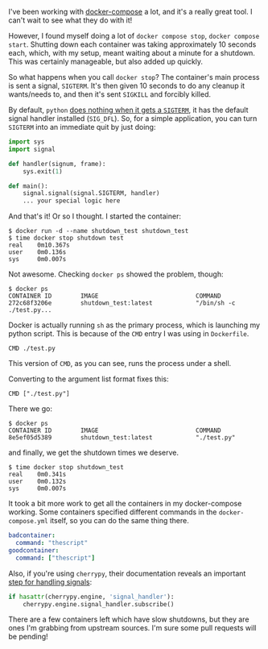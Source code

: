 <!-- 
.. title: Stopping Docker Containers in a hurry
.. slug: stopping-docker-containers-in-a-hurry
.. date: 2015-05-20 21:13:44 UTC
.. tags: 
.. link: 
.. description: 
.. type: text
-->

I've been working with [docker-compose](https://docs.docker.com/compose/) a lot, and it's a really great tool. I can't wait to see what they do with it!

However, I found myself doing a lot of `docker compose stop`, `docker compose start`. Shutting down each container was taking approximately 10 seconds each, which, with my setup, meant waiting about a minute for a shutdown. This was certainly manageable, but also added up quickly.

So what happens when you call `docker stop`? The container's main process is sent a signal, `SIGTERM`. It's then given 10 seconds to do any cleanup it wants/needs to, and then it's sent `SIGKILL` and forcibly killed.

By default, `python` [does nothing when it gets a `SIGTERM`](http://pymotw.com/2/signal/), it has the default signal handler installed (`SIG_DFL`). So, for a simple application, you can turn `SIGTERM` into an immediate quit by just doing:

``` python
import sys
import signal

def handler(signum, frame):
    sys.exit(1)

def main():
    signal.signal(signal.SIGTERM, handler)
    ... your special logic here
```

And that's it! Or so I thought. I started the container:

``` console
$ docker run -d --name shutdown_test shutdown_test
$ time docker stop shutdown test
real    0m10.367s
user    0m0.136s
sys     0m0.007s
```

Not awesome. Checking `docker ps` showed the problem, though:

``` console
$ docker ps                                                               
CONTAINER ID        IMAGE                           COMMAND               
272c68f3206e        shutdown_test:latest            "/bin/sh -c ./test.py... 
```

Docker is actually running `sh` as the primary process, which is launching my python script. This is because of the `CMD` entry I was using in `Dockerfile`.

```
CMD ./test.py
```

This version of `CMD`, as you can see, runs the process under a shell.

Converting to the argument list format fixes this:

```
CMD ["./test.py"]
```

There we go:

``` console
$ docker ps                                                            
CONTAINER ID        IMAGE                           COMMAND            
8e5ef05d5389        shutdown_test:latest            "./test.py"        
```

and finally, we get the shutdown times we deserve.

``` console
$ time docker stop shutdown_test 
real    0m0.341s                 
user    0m0.132s                 
sys     0m0.007s                 
```

It took a bit more work to get all the containers in my docker-compose working. Some containers specified different commands in the `docker-compose.yml` itself, so you can do the same thing there.

``` yaml
badcontainer:
  command: "thescript"
goodcontainer:
  command: ["thescript"]
```

Also, if you're using `cherrypy`, their documentation reveals an important [step for handling signals](https://cherrypy.readthedocs.org/en/3.2.6/refman/process/plugins/signalhandler.html):

``` python
if hasattr(cherrypy.engine, 'signal_handler'):
    cherrypy.engine.signal_handler.subscribe()
```

There are a few containers left which have slow shutdowns, but they are ones I'm grabbing from upstream sources. I'm sure some pull requests will be pending!
